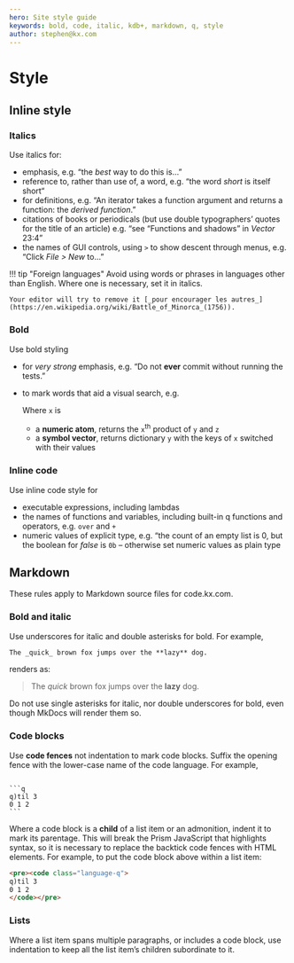 ```yaml
---
hero: Site style guide
keywords: bold, code, italic, kdb+, markdown, q, style
author: stephen@kx.com
---
```


# <i class="fas fa-pen-nib"></i> Style


## Inline style

### Italics

Use italics for:

-   emphasis, e.g. “the _best_ way to do this is…”
-   reference to, rather than use of, a word, e.g. “the word _short_ is itself short“
-   for definitions, e.g. “An iterator takes a function argument and returns a function: the  _derived function_.” 
-   citations of books or periodicals (but use double typographers’ quotes for the title of an article) e.g. “see “Functions and shadows” in _Vector_ 23:4” 
-   the names of GUI controls, using `>` to show descent through menus, e.g. “Click _File > New_ to…”

!!! tip "Foreign languages"
    Avoid using words or phrases in languages other than English. 
    Where one is necessary, set it in italics. 
    
    Your editor will try to remove it [_pour encourager les autres_](https://en.wikipedia.org/wiki/Battle_of_Minorca_(1756)).


### Bold

Use bold styling

-   for _very strong_ emphasis, e.g. “Do not **ever** commit without running the tests.”
-   to mark words that aid a visual search, e.g.

    Where `x` is

    -   a **numeric atom**, returns the `x`<sup>th</sup> product of `y` and `z`
    -   a **symbol vector**, returns dictionary `y` with the keys of `x` switched with their values


### Inline code

Use inline code style for

-   executable expressions, including lambdas
-   the names of functions and variables, including built-in q functions and operators, e.g. `over` and `+`
-   numeric values of explicit type, e.g. “the count of an empty list is 0, but the boolean for _false_ is `0b` – otherwise set numeric values as plain type


## Markdown

These rules apply to Markdown source files for code.kx.com. 

### Bold and italic

Use underscores for italic and double asterisks for bold. For example, 

```markdown
The _quick_ brown fox jumps over the **lazy** dog.

```
renders as: 

> The _quick_ brown fox jumps over the **lazy** dog.

Do not use single asterisks for italic, nor double underscores for bold, even though MkDocs will render them so. 


### Code blocks

Use **code fences** not indentation to mark code blocks. Suffix the opening fence with the lower-case name of the code language. For example,

<pre><code class="language-markdown">
&#096;&#096;&#096;q
q)til 3
0 1 2
&#096;&#096;&#096;
</code></pre>

Where a code block is a **child** of a list item or an admonition, indent it to mark its parentage. This will break the Prism JavaScript that highlights syntax, so it is necessary to replace the backtick code fences with HTML elements. For example, to put the code block above within a list item:

```html
<pre><code class="language-q">
q)til 3
0 1 2
</code></pre>
```

### Lists

Where a list item spans multiple paragraphs, or includes a code block, use indentation to keep all the list item’s children subordinate to it. 

